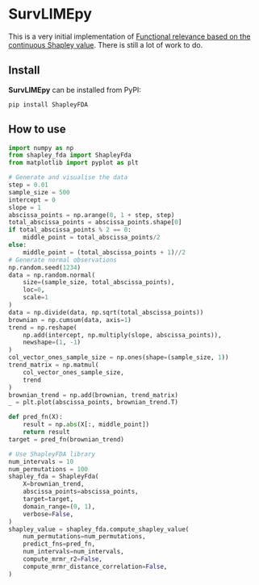 # SurvLIMEpy

This is a very initial implementation of [Functional relevance based on the continuous Shapley value](https://arxiv.org/abs/2411.18575). There is still a lot of work to do.

## Install
**SurvLIMEpy** can be installed from PyPI:

```
pip install ShapleyFDA
```

## How to use
```python
import numpy as np
from shapley_fda import ShapleyFda
from matplotlib import pyplot as plt

# Generate and visualise the data
step = 0.01
sample_size = 500
intercept = 0
slope = 1
abscissa_points = np.arange(0, 1 + step, step)
total_abscissa_points = abscissa_points.shape[0]
if total_abscissa_points % 2 == 0:
    middle_point = total_abscissa_points/2
else:
    middle_point = (total_abscissa_points + 1)//2
# Generate normal observations
np.random.seed(1234)
data = np.random.normal(
    size=(sample_size, total_abscissa_points),
    loc=0,
    scale=1
)
data = np.divide(data, np.sqrt(total_abscissa_points))
brownian = np.cumsum(data, axis=1)
trend = np.reshape(
    np.add(intercept, np.multiply(slope, abscissa_points)),
    newshape=(1, -1)
)
col_vector_ones_sample_size = np.ones(shape=(sample_size, 1))
trend_matrix = np.matmul(
    col_vector_ones_sample_size,
    trend
)
brownian_trend = np.add(brownian, trend_matrix)
_ = plt.plot(abscissa_points, brownian_trend.T)

def pred_fn(X):
    result = np.abs(X[:, middle_point])
    return result
target = pred_fn(brownian_trend)

# Use ShapleyFDA library
num_intervals = 10
num_permutations = 100
shapley_fda = ShapleyFda(
    X=brownian_trend,
    abscissa_points=abscissa_points,
    target=target,
    domain_range=(0, 1),
    verbose=False,
)
shapley_value = shapley_fda.compute_shapley_value(
    num_permutations=num_permutations,
    predict_fns=pred_fn,
    num_intervals=num_intervals,
    compute_mrmr_r2=False,
    compute_mrmr_distance_correlation=False,
)
```
